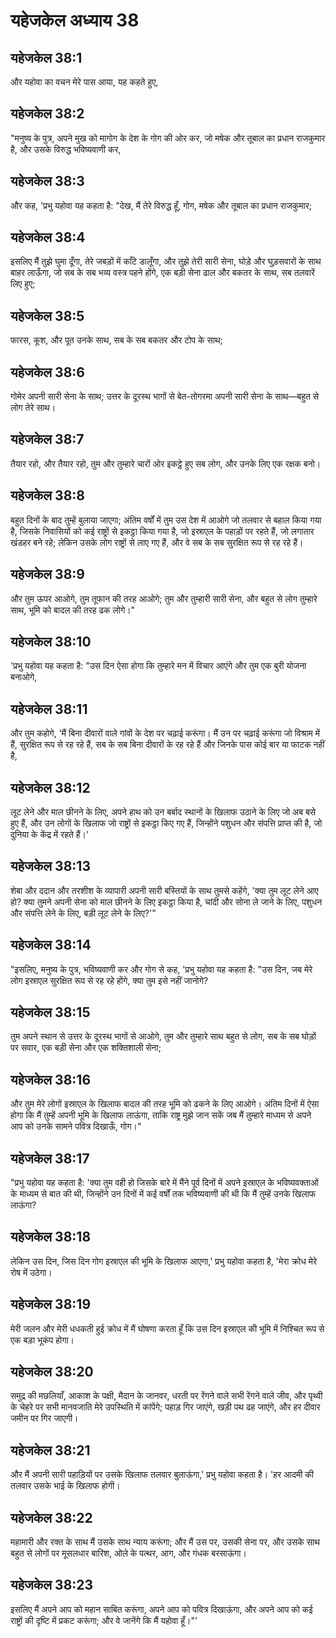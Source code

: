 # यहेजकेल अध्याय 38

## यहेजकेल 38:1

और यहोवा का वचन मेरे पास आया, यह कहते हुए,

## यहेजकेल 38:2

"मनुष्य के पुत्र, अपने मुख को मागोग के देश के गोग की ओर कर, जो मषेक और तूबाल का प्रधान राजकुमार है, और उसके विरुद्ध भविष्यवाणी कर,

## यहेजकेल 38:3

और कह, 'प्रभु यहोवा यह कहता है: "देख, मैं तेरे विरुद्ध हूँ, गोग, मषेक और तूबाल का प्रधान राजकुमार;

## यहेजकेल 38:4

इसलिए मैं तुझे घुमा दूँगा, तेरे जबड़ों में काँटे डालूँगा, और तुझे तेरी सारी सेना, घोड़े और घुड़सवारों के साथ बाहर लाऊँगा, जो सब के सब भव्य वस्त्र पहने होंगे, एक बड़ी सेना ढाल और बकतर के साथ, सब तलवारें लिए हुए;

## यहेजकेल 38:5

फारस, कूश, और पूत उनके साथ, सब के सब बकतर और टोप के साथ;

## यहेजकेल 38:6

गोमेर अपनी सारी सेना के साथ; उत्तर के दूरस्थ भागों से बेत-तोगरमा अपनी सारी सेना के साथ—बहुत से लोग तेरे साथ।

## यहेजकेल 38:7

तैयार रहो, और तैयार रहो, तुम और तुम्हारे चारों ओर इकट्ठे हुए सब लोग, और उनके लिए एक रक्षक बनो।

## यहेजकेल 38:8

बहुत दिनों के बाद तुम्हें बुलाया जाएगा; अंतिम वर्षों में तुम उस देश में आओगे जो तलवार से बहाल किया गया है, जिसके निवासियों को कई राष्ट्रों से इकट्ठा किया गया है, जो इस्राएल के पहाड़ों पर रहते हैं, जो लगातार खंडहर बने रहे; लेकिन उसके लोग राष्ट्रों से लाए गए हैं, और वे सब के सब सुरक्षित रूप से रह रहे हैं।

## यहेजकेल 38:9

और तुम ऊपर आओगे, तुम तूफान की तरह आओगे; तुम और तुम्हारी सारी सेना, और बहुत से लोग तुम्हारे साथ, भूमि को बादल की तरह ढक लोगे।"

## यहेजकेल 38:10

'प्रभु यहोवा यह कहता है: "उस दिन ऐसा होगा कि तुम्हारे मन में विचार आएंगे और तुम एक बुरी योजना बनाओगे,

## यहेजकेल 38:11

और तुम कहोगे, 'मैं बिना दीवारों वाले गांवों के देश पर चढ़ाई करूंगा। मैं उन पर चढ़ाई करूंगा जो विश्राम में हैं, सुरक्षित रूप से रह रहे हैं, सब के सब बिना दीवारों के रह रहे हैं और जिनके पास कोई बार या फाटक नहीं है,

## यहेजकेल 38:12

लूट लेने और माल छीनने के लिए, अपने हाथ को उन बर्बाद स्थानों के खिलाफ उठाने के लिए जो अब बसे हुए हैं, और उन लोगों के खिलाफ जो राष्ट्रों से इकट्ठा किए गए हैं, जिन्होंने पशुधन और संपत्ति प्राप्त की है, जो दुनिया के केंद्र में रहते हैं।'

## यहेजकेल 38:13

शेबा और ददान और तरशीश के व्यापारी अपनी सारी बस्तियों के साथ तुमसे कहेंगे, 'क्या तुम लूट लेने आए हो? क्या तुमने अपनी सेना को माल छीनने के लिए इकट्ठा किया है, चांदी और सोना ले जाने के लिए, पशुधन और संपत्ति लेने के लिए, बड़ी लूट लेने के लिए?'"

## यहेजकेल 38:14

"इसलिए, मनुष्य के पुत्र, भविष्यवाणी कर और गोग से कह, 'प्रभु यहोवा यह कहता है: "उस दिन, जब मेरे लोग इस्राएल सुरक्षित रूप से रह रहे होंगे, क्या तुम इसे नहीं जानोगे?

## यहेजकेल 38:15

तुम अपने स्थान से उत्तर के दूरस्थ भागों से आओगे, तुम और तुम्हारे साथ बहुत से लोग, सब के सब घोड़ों पर सवार, एक बड़ी सेना और एक शक्तिशाली सेना;

## यहेजकेल 38:16

और तुम मेरे लोगों इस्राएल के खिलाफ बादल की तरह भूमि को ढकने के लिए आओगे। अंतिम दिनों में ऐसा होगा कि मैं तुम्हें अपनी भूमि के खिलाफ लाऊंगा, ताकि राष्ट्र मुझे जान सकें जब मैं तुम्हारे माध्यम से अपने आप को उनके सामने पवित्र दिखाऊँ, गोग।"

## यहेजकेल 38:17

"प्रभु यहोवा यह कहता है: 'क्या तुम वही हो जिसके बारे में मैंने पूर्व दिनों में अपने इस्राएल के भविष्यवक्ताओं के माध्यम से बात की थी, जिन्होंने उन दिनों में कई वर्षों तक भविष्यवाणी की थी कि मैं तुम्हें उनके खिलाफ लाऊंगा?

## यहेजकेल 38:18

लेकिन उस दिन, जिस दिन गोग इस्राएल की भूमि के खिलाफ आएगा,' प्रभु यहोवा कहता है, 'मेरा क्रोध मेरे रोष में उठेगा।

## यहेजकेल 38:19

मेरी जलन और मेरी धधकती हुई क्रोध में मैं घोषणा करता हूँ कि उस दिन इस्राएल की भूमि में निश्चित रूप से एक बड़ा भूकंप होगा।

## यहेजकेल 38:20

समुद्र की मछलियाँ, आकाश के पक्षी, मैदान के जानवर, धरती पर रेंगने वाले सभी रेंगने वाले जीव, और पृथ्वी के चेहरे पर सभी मानवजाति मेरे उपस्थिति में कांपेंगे; पहाड़ गिर जाएंगे, खड़ी पथ ढह जाएंगे, और हर दीवार जमीन पर गिर जाएगी।

## यहेजकेल 38:21

और मैं अपनी सारी पहाड़ियों पर उसके खिलाफ तलवार बुलाऊंगा,' प्रभु यहोवा कहता है। 'हर आदमी की तलवार उसके भाई के खिलाफ होगी।

## यहेजकेल 38:22

महामारी और रक्त के साथ मैं उसके साथ न्याय करूंगा; और मैं उस पर, उसकी सेना पर, और उसके साथ बहुत से लोगों पर मूसलधार बारिश, ओले के पत्थर, आग, और गंधक बरसाऊंगा।

## यहेजकेल 38:23

इसलिए मैं अपने आप को महान साबित करूंगा, अपने आप को पवित्र दिखाऊंगा, और अपने आप को कई राष्ट्रों की दृष्टि में प्रकट करूंगा; और वे जानेंगे कि मैं यहोवा हूँ।"’
